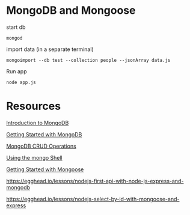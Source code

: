 MongoDB and Mongoose
=====
start db
```
mongod
```

import data (in a separate terminal)

```
mongoimport --db test --collection people --jsonArray data.js
```


Run app

```
node app.js
```

# Resources

[Introduction to MongoDB](http://docs.mongodb.org/manual/core/introduction/)

[Getting Started with MongoDB](http://docs.mongodb.org/manual/tutorial/getting-started/)

[MongoDB CRUD Operations](http://docs.mongodb.org/manual/crud/)

[Using the mongo Shell](http://docs.mongodb.org/v2.2/mongo/)

[Getting Started with Mongoose](http://mongoosejs.com/docs/index.html)

https://egghead.io/lessons/nodejs-first-api-with-node-js-express-and-mongodb

https://egghead.io/lessons/nodejs-select-by-id-with-mongoose-and-express